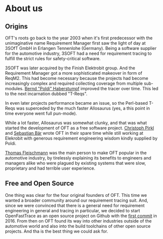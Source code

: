 
# About us

## Origins

OFT's roots go back to the year 2003 when it's first predecessor with the unimaginative name Requirement Manager first saw the light of day at 3SOfT GmbH in Erlangen Tennenlohe (Germany). Being a software supplier for the automotive industry, 3SOFT had a need for requirement tracing to fulfill the strict rules for safety-critical software.

3SOFT was later acquired by the Finish Elektrobit group. And the Requirement Manager got a more sophisticated makeover in form of ReqM2. This had become necessary because the projects had become increasingly complex and required collecting coverage from multiple sub-modules. [Bernd "Poldi" Haberstumpf](https://github.com/poldi2015) improved the tracer over time. This led to the next incarnation dubbed "T-Reqs".

In even later projects performance became an issue, so the Perl-based T-Reqs was superceded by the much faster Allosaurus (yes, a this point in time everyone went full pun-mode).

While a lot faster, Allosaurus was somewhat clunky, and that was what started the development of OFT as a free software project. [Christoph Pirkl](https://github.com/kaklakariada/) and [Sebastian Bär](https://github.com/redcatbear) wrote OFT in their spare time while still working at Elekrobit with generous requirement engineering wisdom kindly supplied by Poldi.

[Thomas Fleischmann](https://github.com/quarterbit) was the main person to make OFT popular in the automotive industry, by tirelessly explaining its benefits to engineers and managers alike who were plagued by existing systems that were slow, proprietary and had terrible user experience.

## Free and Open Source

One thing was clear for the four original founders of OFT. This time we wanted a broader community around our requirement tracing suit. And, since we were convinced that there is a general need for requirement engineering in general and tracing in particular, we decided to start OpenFastTrace as an open source project on Github with the [first commit](https://github.com/itsallcode/openfasttrace/commit/f4e9167cedad499c168ab4bb9a4e20d762f33f8b) in 2016. From then on OFT found its way into other industries outside of the automotive world and also into the build toolchains of other open source projects. And tha is the best thing we could ask for.

